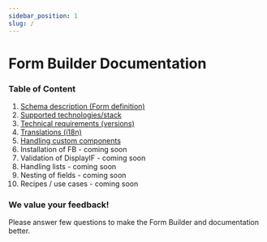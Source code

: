 ```yaml
---
sidebar_position: 1
slug: /
---
```


# Form Builder Documentation

### Table of Content

1.  [Schema description (Form definition)](/)
2.  [Supported technologies/stack](/)
3.  [Technical requirements (versions)](/)
4.  [Translations (i18n)](/)
5.  [Handling custom components](/)
6.  Installation of FB - coming soon
7.  Validation of DisplayIF - coming soon
8.  Handling lists - coming soon
9.  Nesting of fields - coming soon
10.  Recipes / use cases - coming soon

### We value your feedback!

Please answer few questions to make the Form Builder and documentation better.

[//]: # (<iframe src="https://docs.google.com/forms/d/e/1FAIpQLSfpkZRy2TDDDmQZOMaL2BZPybdEY9ypgtU3tiMcQvMPY39cSA/viewform?embedded=true" width="640" height="1200" frameBorder="0" marginHeight="0" marginWidth="0">Loading…</iframe>)

